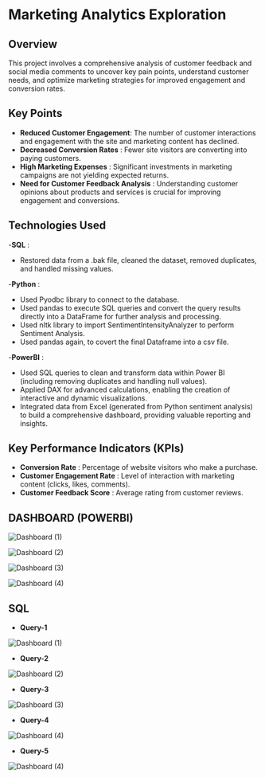 # Marketing Analytics Exploration

## Overview
This project involves a comprehensive analysis of customer feedback and social media comments to uncover key pain points, understand customer needs, and optimize marketing strategies for improved engagement and conversion rates.

## Key Points
- **Reduced Customer Engagement**: The number of customer interactions and engagement with the site and marketing content has declined.
- **Decreased Conversion Rates** : Fewer site visitors are converting into paying customers.
- **High Marketing Expenses** : Significant investments in marketing campaigns are not yielding expected returns.
- **Need for Customer Feedback Analysis** : Understanding customer opinions about products and services is crucial for improving engagement and conversions.

## Technologies Used
-**SQL** : 
 * Restored data from a .bak file, cleaned the dataset, removed duplicates, and handled missing values.
   
-**Python** : 
 * Used Pyodbc library to connect to the database.
 * Used pandas to execute SQL queries and convert the query results directly into a DataFrame for further analysis and processing.
 * Used nltk library to import SentimentIntensityAnalyzer to perform Sentiment Analysis.
 * Used pandas again, to covert the final Dataframe into a csv file.
   
-**PowerBI** :
 * Used SQL queries to clean and transform data within Power BI (including removing duplicates and handling null values).
 * Applied DAX for advanced calculations, enabling the creation of interactive and dynamic visualizations.
 * Integrated data from Excel (generated from Python sentiment analysis) to build a comprehensive dashboard, providing valuable reporting and insights.


## Key Performance Indicators (KPIs)
- **Conversion Rate** : Percentage of website visitors who make a purchase.
- **Customer Engagement Rate** : Level of interaction with marketing content (clicks, likes, comments).
- **Customer Feedback Score** : Average rating from customer reviews.



## DASHBOARD (POWERBI)

![Dashboard (1)](Readme(Images)/Dashboard(1).png)

![Dashboard (2)](Readme(Images)/Dashboard(2).png)

![Dashboard (3)](Readme(Images)/Dashboard(3).png)

![Dashboard (4)](Readme(Images)/Dashboard(4).png)



## SQL

* **Query-1**

![Dashboard (1)](Readme(Images)/Query1.png)

* **Query-2**

![Dashboard (2)](Readme(Images)/Query2.png)

* **Query-3**

![Dashboard (3)](Readme(Images)/Query3.png)

* **Query-4**

![Dashboard (4)](Readme(Images)/Query4.png)

* **Query-5**

![Dashboard (4)](Readme(Images)/Query5.png)
  




   









  

